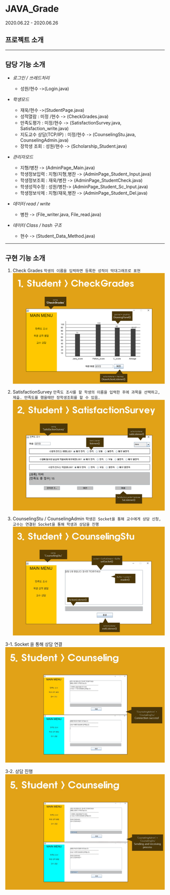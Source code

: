 # JAVA_Grade
2020.06.22 - 2020.06.26


## 프로젝트 소개


----

## 담당 기능 소개
- _로그인 / 쓰레드처리_  
  - 성원/현수 ->(Login.java)

- _학생모드_
  - 재욱/현수 ->(StudentPage.java)
  - 성적열람 : 미정 /현수 -> (CheckGrades.java)
  - 만족도평가 : 미정/현수 -> (SatisfactionSurvey.java, Satisfaction_write.java)
  - 지도교수 상담(TCP/IP) : 미정/현수 -> (CounselingStu.java, CounselingAdmin.java)
  - 장학생 조회 : 성원/현수 -> (Scholarship_Student.java)

- _관리자모드_
  - 지형/병찬 -> (AdminPage_Main.java)
  - 학생정보입력 : 지형/지형,병찬 -> (AdminPage_Student_Input.java)
  - 학생정보조회 : 재욱/병찬 -> (AdminPage_StudentCheck.java)
  - 학생성적수정 :  성원/병찬-> (AdminPage_Student_Sc_Input.java)
  - 학생정보삭제 :  지형/재욱,병찬 -> (AdminPage_Student_Del.java)

- _데이터 read / write_
  - 병찬 -> (File_writer.java, File_read.java)

- _데이터 Class / hash 구조_
  - 현수 -> (Student_Data_Method.java)

----

## 구현 기능 소개

1. Check Grades
`학생의 이름을 입력하면 등록한 성적이 막대그래프로 표현`
![CheckGrades](./기성조_java/img/stu_checkgrade.png)

2. SatisfactionSurvey
`만족도 조사를 할 학생의 이름을 입력한 후에 과목을 선택하고, 제출. 만족도를 했을때만 장학생조회를 할 수 있음.`
![SatisfactionSurvey](./기성조_java/img/stu_statisfactionSurvey.jpg)

3. CounselingStu / CounselingAdmin
`학생은 Socket을 통해 교수에게 상담 신청, 교수는 연결된 Socket을 통해 학생과 상담을 진행`
![CounselingStu/CounselingAdmin](./기성조_java/img/stu_counseling.jpg)

  3-1. Socket 을 통해 상담 연결
   ![Counseling](./기성조_java/img/counseling.jpg)
   
  3-2. 상담 진행
  ![Counseling](./기성조_java/img/counseling2.jpg)

